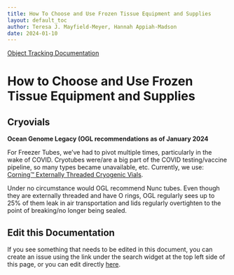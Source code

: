 ```yaml
---
title: How To Choose and Use Frozen Tissue Equipment and Supplies
layout: default_toc
author: Teresa J. Mayfield-Meyer, Hannah Appiah-Madson
date: 2024-01-10
---
```


[Object Tracking Documentation](https://handbook.arctosdb.org/documentation/container.html)

# How to Choose and Use Frozen Tissue Equipment and Supplies

## Cryovials

**Ocean Genome Legacy (OGL recommendations as of January 2024**

For Freezer Tubes, we’ve had to pivot multiple times, particularly in the wake of COVID. Cryotubes were/are a big part of the COVID testing/vaccine pipeline, so many types became unavailable, etc. Currently, we use: [Corning™ Externally Threaded Cryogenic Vials](https://www.fishersci.com/shop/products/corning-externally-threaded-internally-threaded-cryogenic-vials-6/0976171?crossRef=976171&searchHijack=true&searchTerm=976171&searchType=RAPID&matchedCatNo=976171). 

Under no circumstance would OGL recommend Nunc tubes. Even though they are externally threaded and have O rings, OGL regularly sees up to 25% of them leak in air transportation and lids regularly overtighten to the point of breaking/no longer being sealed.

## Edit this Documentation

If you see something that needs to be edited in this document, you can create an issue using the link under the search widget at the top left side of this page, or you can edit directly <a href="https://github.com/ArctosDB/documentation-wiki/edit/gh-pages/_how_to/How_to_choose_frozen_tissue_supplies.markdown" target="_blank">here</a>.
